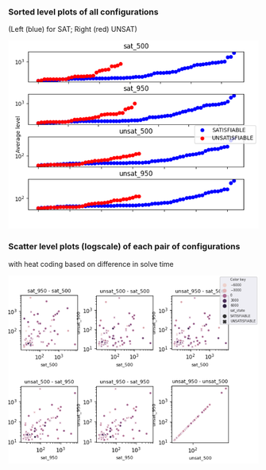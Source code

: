 ### Sorted level plots of all configurations
(Left (blue) for SAT; Right (red) UNSAT)

![level_vs_time_sp3](images/level_vs_time_sp3_col1.png)

### Scatter level plots (logscale) of each pair of configurations
with heat coding based on difference in solve time

![level_vs_level](images/level_vs_level.png)

